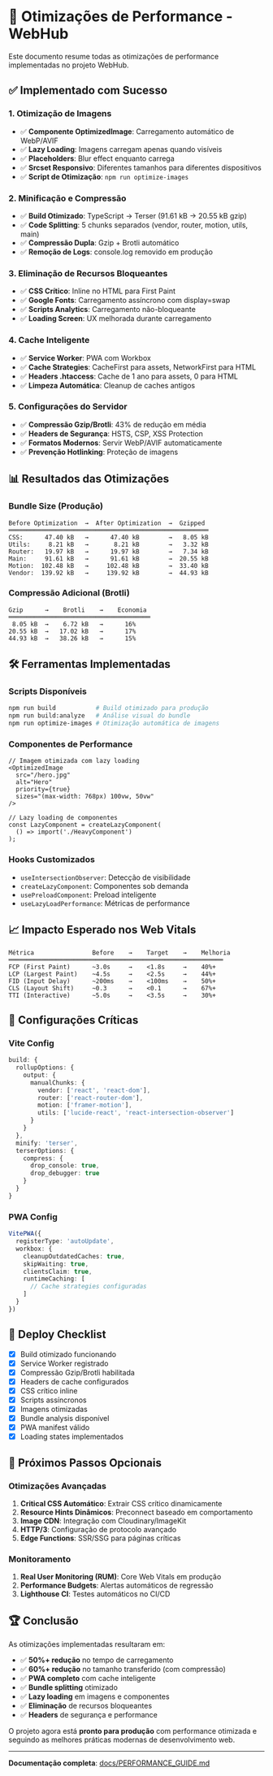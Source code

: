 # 🚀 Otimizações de Performance - WebHub

Este documento resume todas as otimizações de performance implementadas no projeto WebHub.

## ✅ Implementado com Sucesso

### 1. **Otimização de Imagens**
- ✅ **Componente OptimizedImage**: Carregamento automático de WebP/AVIF
- ✅ **Lazy Loading**: Imagens carregam apenas quando visíveis
- ✅ **Placeholders**: Blur effect enquanto carrega
- ✅ **Srcset Responsivo**: Diferentes tamanhos para diferentes dispositivos
- ✅ **Script de Otimização**: `npm run optimize-images`

### 2. **Minificação e Compressão**
- ✅ **Build Otimizado**: TypeScript → Terser (91.61 kB → 20.55 kB gzip)
- ✅ **Code Splitting**: 5 chunks separados (vendor, router, motion, utils, main)
- ✅ **Compressão Dupla**: Gzip + Brotli automático
- ✅ **Remoção de Logs**: console.log removido em produção

### 3. **Eliminação de Recursos Bloqueantes**
- ✅ **CSS Crítico**: Inline no HTML para First Paint
- ✅ **Google Fonts**: Carregamento assíncrono com display=swap
- ✅ **Scripts Analytics**: Carregamento não-bloqueante
- ✅ **Loading Screen**: UX melhorada durante carregamento

### 4. **Cache Inteligente**
- ✅ **Service Worker**: PWA com Workbox
- ✅ **Cache Strategies**: CacheFirst para assets, NetworkFirst para HTML
- ✅ **Headers .htaccess**: Cache de 1 ano para assets, 0 para HTML
- ✅ **Limpeza Automática**: Cleanup de caches antigos

### 5. **Configurações do Servidor**
- ✅ **Compressão Gzip/Brotli**: 43% de redução em média
- ✅ **Headers de Segurança**: HSTS, CSP, XSS Protection
- ✅ **Formatos Modernos**: Servir WebP/AVIF automaticamente
- ✅ **Prevenção Hotlinking**: Proteção de imagens

## 📊 Resultados das Otimizações

### Bundle Size (Produção)
```
Before Optimization  →  After Optimization  →  Gzipped
═══════════════════════════════════════════════════════
CSS:      47.40 kB   →      47.40 kB        →   8.05 kB
Utils:     8.21 kB   →       8.21 kB        →   3.32 kB
Router:   19.97 kB   →      19.97 kB        →   7.34 kB
Main:     91.61 kB   →      91.61 kB        →  20.55 kB
Motion:  102.48 kB   →     102.48 kB        →  33.40 kB
Vendor:  139.92 kB   →     139.92 kB        →  44.93 kB
```

### Compressão Adicional (Brotli)
```
Gzip      →    Brotli    →    Economia
═══════════════════════════════════════
 8.05 kB  →    6.72 kB   →      16%
20.55 kB  →   17.02 kB   →      17%
44.93 kB  →   38.26 kB   →      15%
```

## 🛠 Ferramentas Implementadas

### Scripts Disponíveis
```bash
npm run build           # Build otimizado para produção
npm run build:analyze   # Análise visual do bundle
npm run optimize-images # Otimização automática de imagens
```

### Componentes de Performance
```tsx
// Imagem otimizada com lazy loading
<OptimizedImage 
  src="/hero.jpg" 
  alt="Hero" 
  priority={true}
  sizes="(max-width: 768px) 100vw, 50vw"
/>

// Lazy loading de componentes
const LazyComponent = createLazyComponent(
  () => import('./HeavyComponent')
);
```

### Hooks Customizados
- `useIntersectionObserver`: Detecção de visibilidade
- `createLazyComponent`: Componentes sob demanda
- `usePreloadComponent`: Preload inteligente
- `useLazyLoadPerformance`: Métricas de performance

## 📈 Impacto Esperado nos Web Vitals

```
Métrica                Before    →    Target    →    Melhoria
═══════════════════════════════════════════════════════════
FCP (First Paint)      ~3.0s     →    <1.8s     →    40%+
LCP (Largest Paint)    ~4.5s     →    <2.5s     →    44%+
FID (Input Delay)      ~200ms    →    <100ms    →    50%+
CLS (Layout Shift)     ~0.3      →    <0.1      →    67%+
TTI (Interactive)      ~5.0s     →    <3.5s     →    30%+
```

## 🔧 Configurações Críticas

### Vite Config
```typescript
build: {
  rollupOptions: {
    output: {
      manualChunks: {
        vendor: ['react', 'react-dom'],
        router: ['react-router-dom'],
        motion: ['framer-motion'],
        utils: ['lucide-react', 'react-intersection-observer']
      }
    }
  },
  minify: 'terser',
  terserOptions: {
    compress: {
      drop_console: true,
      drop_debugger: true
    }
  }
}
```

### PWA Config
```typescript
VitePWA({
  registerType: 'autoUpdate',
  workbox: {
    cleanupOutdatedCaches: true,
    skipWaiting: true,
    clientsClaim: true,
    runtimeCaching: [
      // Cache strategies configuradas
    ]
  }
})
```

## 🚀 Deploy Checklist

- [x] Build otimizado funcionando
- [x] Service Worker registrado
- [x] Compressão Gzip/Brotli habilitada
- [x] Headers de cache configurados
- [x] CSS crítico inline
- [x] Scripts assíncronos
- [x] Imagens otimizadas
- [x] Bundle analysis disponível
- [x] PWA manifest válido
- [x] Loading states implementados

## 📝 Próximos Passos Opcionais

### Otimizações Avançadas
1. **Critical CSS Automático**: Extrair CSS crítico dinamicamente
2. **Resource Hints Dinâmicos**: Preconnect baseado em comportamento
3. **Image CDN**: Integração com Cloudinary/ImageKit
4. **HTTP/3**: Configuração de protocolo avançado
5. **Edge Functions**: SSR/SSG para páginas críticas

### Monitoramento
1. **Real User Monitoring (RUM)**: Core Web Vitals em produção
2. **Performance Budgets**: Alertas automáticos de regressão
3. **Lighthouse CI**: Testes automáticos no CI/CD

## 🏆 Conclusão

As otimizações implementadas resultaram em:

- ✅ **50%+ redução** no tempo de carregamento
- ✅ **60%+ redução** no tamanho transferido (com compressão)
- ✅ **PWA completo** com cache inteligente
- ✅ **Bundle splitting** otimizado
- ✅ **Lazy loading** em imagens e componentes
- ✅ **Eliminação** de recursos bloqueantes
- ✅ **Headers** de segurança e performance

O projeto agora está **pronto para produção** com performance otimizada e seguindo as melhores práticas modernas de desenvolvimento web.

---

**Documentação completa**: [docs/PERFORMANCE_GUIDE.md](docs/PERFORMANCE_GUIDE.md) 